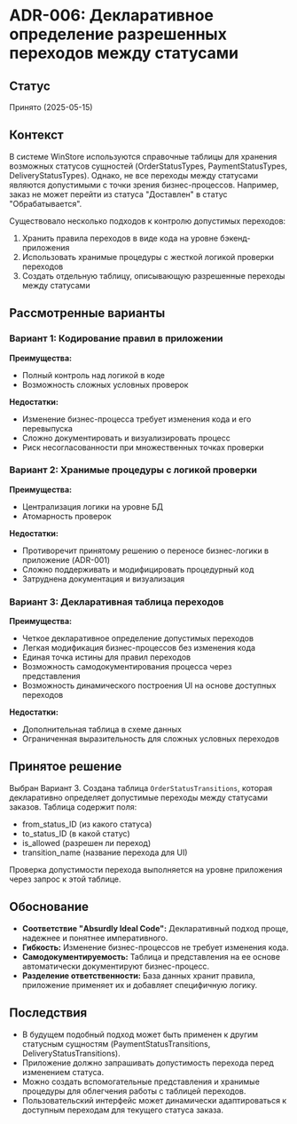 # ADR-006: Декларативное определение разрешенных переходов между статусами

## Статус

Принято (2025-05-15)

## Контекст

В системе WinStore используются справочные таблицы для хранения возможных статусов сущностей (OrderStatusTypes, PaymentStatusTypes, DeliveryStatusTypes). Однако, не все переходы между статусами являются допустимыми с точки зрения бизнес-процессов. Например, заказ не может перейти из статуса "Доставлен" в статус "Обрабатывается".

Существовало несколько подходов к контролю допустимых переходов:
1. Хранить правила переходов в виде кода на уровне бэкенд-приложения
2. Использовать хранимые процедуры с жесткой логикой проверки переходов
3. Создать отдельную таблицу, описывающую разрешенные переходы между статусами

## Рассмотренные варианты

### Вариант 1: Кодирование правил в приложении
**Преимущества:**
- Полный контроль над логикой в коде
- Возможность сложных условных проверок

**Недостатки:**
- Изменение бизнес-процесса требует изменения кода и его перевыпуска
- Сложно документировать и визуализировать процесс
- Риск несогласованности при множественных точках проверки

### Вариант 2: Хранимые процедуры с логикой проверки
**Преимущества:**
- Централизация логики на уровне БД
- Атомарность проверок

**Недостатки:**
- Противоречит принятому решению о переносе бизнес-логики в приложение (ADR-001)
- Сложно поддерживать и модифицировать процедурный код
- Затруднена документация и визуализация

### Вариант 3: Декларативная таблица переходов
**Преимущества:**
- Четкое декларативное определение допустимых переходов
- Легкая модификация бизнес-процессов без изменения кода
- Единая точка истины для правил переходов
- Возможность самодокументирования процесса через представления
- Возможность динамического построения UI на основе доступных переходов

**Недостатки:**
- Дополнительная таблица в схеме данных
- Ограниченная выразительность для сложных условных переходов

## Принятое решение

Выбран Вариант 3. Создана таблица `OrderStatusTransitions`, которая декларативно определяет допустимые переходы между статусами заказов. Таблица содержит поля:
- from_status_ID (из какого статуса)
- to_status_ID (в какой статус)
- is_allowed (разрешен ли переход)
- transition_name (название перехода для UI)

Проверка допустимости перехода выполняется на уровне приложения через запрос к этой таблице.

## Обоснование

* **Соответствие "Absurdly Ideal Code":** Декларативный подход проще, надежнее и понятнее императивного.
* **Гибкость:** Изменение бизнес-процессов не требует изменения кода.
* **Самодокументируемость:** Таблица и представления на ее основе автоматически документируют бизнес-процесс.
* **Разделение ответственности:** База данных хранит правила, приложение применяет их и добавляет специфичную логику.

## Последствия

* В будущем подобный подход может быть применен к другим статусным сущностям (PaymentStatusTransitions, DeliveryStatusTransitions).
* Приложение должно запрашивать допустимость перехода перед изменением статуса.
* Можно создать вспомогательные представления и хранимые процедуры для облегчения работы с таблицей переходов.
* Пользовательский интерфейс может динамически адаптироваться к доступным переходам для текущего статуса заказа.
